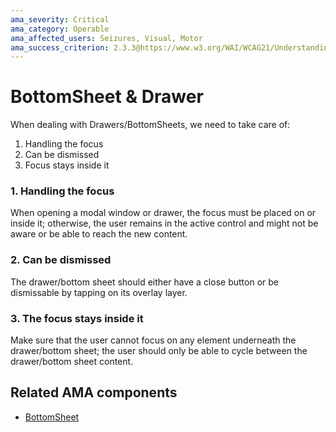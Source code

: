 ```yaml
---
ama_severity: Critical
ama_category: Operable
ama_affected_users: Seizures, Visual, Motor
ama_success_criterion: 2.3.3@https://www.w3.org/WAI/WCAG21/Understanding/animation-from-interactions.html
---
```


# BottomSheet & Drawer

When dealing with Drawers/BottomSheets, we need to take care of:

1. Handling the focus
1. Can be dismissed
1. Focus stays inside it

### 1. Handling the focus

When opening a modal window or drawer, the focus must be placed on or inside it; otherwise, the user remains in the active control and might not be aware or be able to reach the new content.

### 2. Can be dismissed

The drawer/bottom sheet should either have a close button or be dismissable by tapping on its overlay layer.

### 3. The focus stays inside it

Make sure that the user cannot focus on any element underneath the drawer/bottom sheet; the user should only be able to cycle between the drawer/bottom sheet content.

## Related AMA components

- [BottomSheet](../components/bottomsheet)
